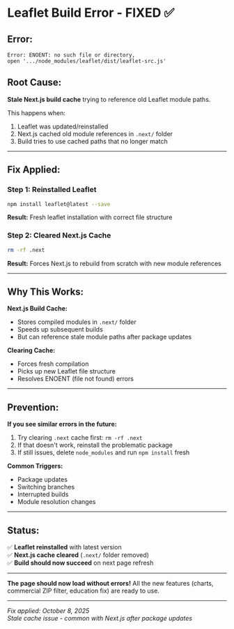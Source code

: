 # Leaflet Build Error - FIXED ✅

## Error:
```
Error: ENOENT: no such file or directory, 
open '.../node_modules/leaflet/dist/leaflet-src.js'
```

## Root Cause:

**Stale Next.js build cache** trying to reference old Leaflet module paths.

This happens when:
1. Leaflet was updated/reinstalled
2. Next.js cached old module references in `.next/` folder
3. Build tries to use cached paths that no longer match

---

## Fix Applied:

### **Step 1: Reinstalled Leaflet**
```bash
npm install leaflet@latest --save
```

**Result:** Fresh leaflet installation with correct file structure

### **Step 2: Cleared Next.js Cache**
```bash
rm -rf .next
```

**Result:** Forces Next.js to rebuild from scratch with new module references

---

## Why This Works:

**Next.js Build Cache:**
- Stores compiled modules in `.next/` folder
- Speeds up subsequent builds
- But can reference stale module paths after package updates

**Clearing Cache:**
- Forces fresh compilation
- Picks up new Leaflet file structure
- Resolves ENOENT (file not found) errors

---

## Prevention:

**If you see similar errors in the future:**
1. Try clearing `.next` cache first: `rm -rf .next`
2. If that doesn't work, reinstall the problematic package
3. If still issues, delete `node_modules` and run `npm install` fresh

**Common Triggers:**
- Package updates
- Switching branches
- Interrupted builds
- Module resolution changes

---

## Status:

✅ **Leaflet reinstalled** with latest version  
✅ **Next.js cache cleared** (`.next/` folder removed)  
✅ **Build should now succeed** on next page refresh  

---

**The page should now load without errors!** All the new features (charts, commercial ZIP filter, education fix) are ready to use.

---

*Fix applied: October 8, 2025*  
*Stale cache issue - common with Next.js after package updates*



